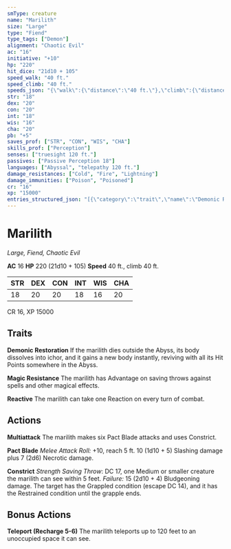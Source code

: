 ```yaml
---
smType: creature
name: "Marilith"
size: "Large"
type: "Fiend"
type_tags: ["Demon"]
alignment: "Chaotic Evil"
ac: "16"
initiative: "+10"
hp: "220"
hit_dice: "21d10 + 105"
speed_walk: "40 ft."
speed_climb: "40 ft."
speeds_json: "{\"walk\":{\"distance\":\"40 ft.\"},\"climb\":{\"distance\":\"40 ft.\"}}"
str: "18"
dex: "20"
con: "20"
int: "18"
wis: "16"
cha: "20"
pb: "+5"
saves_prof: ["STR", "CON", "WIS", "CHA"]
skills_prof: ["Perception"]
senses: ["truesight 120 ft."]
passives: ["Passive Perception 18"]
languages: ["Abyssal", "telepathy 120 ft."]
damage_resistances: ["Cold", "Fire", "Lightning"]
damage_immunities: ["Poison", "Poisoned"]
cr: "16"
xp: "15000"
entries_structured_json: "[{\"category\":\"trait\",\"name\":\"Demonic Restoration\",\"text\":\"If the marilith dies outside the Abyss, its body dissolves into ichor, and it gains a new body instantly, reviving with all its Hit Points somewhere in the Abyss.\"},{\"category\":\"trait\",\"name\":\"Magic Resistance\",\"text\":\"The marilith has Advantage on saving throws against spells and other magical effects.\"},{\"category\":\"trait\",\"name\":\"Reactive\",\"text\":\"The marilith can take one Reaction on every turn of combat.\"},{\"category\":\"action\",\"name\":\"Multiattack\",\"text\":\"The marilith makes six Pact Blade attacks and uses Constrict.\"},{\"category\":\"action\",\"name\":\"Pact Blade\",\"text\":\"*Melee Attack Roll:* +10, reach 5 ft. 10 (1d10 + 5) Slashing damage plus 7 (2d6) Necrotic damage.\",\"kind\":\"Melee Attack Roll\",\"to_hit\":\"+10\",\"range\":\"5 ft\",\"damage\":\"10 (1d10 + 5) Slashing\"},{\"category\":\"action\",\"name\":\"Constrict\",\"text\":\"*Strength Saving Throw*: DC 17, one Medium or smaller creature the marilith can see within 5 feet. *Failure:*  15 (2d10 + 4) Bludgeoning damage. The target has the Grappled condition (escape DC 14), and it has the Restrained condition until the grapple ends.\",\"damage\":\"15 (2d10 + 4) Bludgeoning\",\"save_ability\":\"STR\",\"save_dc\":17},{\"category\":\"bonus\",\"name\":\"Teleport\",\"recharge\":\"Recharge 5-6\",\"text\":\"The marilith teleports up to 120 feet to an unoccupied space it can see.\"}]"
---
```


# Marilith
*Large, Fiend, Chaotic Evil*

**AC** 16
**HP** 220 (21d10 + 105)
**Speed** 40 ft., climb 40 ft.

| STR | DEX | CON | INT | WIS | CHA |
| --- | --- | --- | --- | --- | --- |
| 18 | 20 | 20 | 18 | 16 | 20 |

CR 16, XP 15000

## Traits

**Demonic Restoration**
If the marilith dies outside the Abyss, its body dissolves into ichor, and it gains a new body instantly, reviving with all its Hit Points somewhere in the Abyss.

**Magic Resistance**
The marilith has Advantage on saving throws against spells and other magical effects.

**Reactive**
The marilith can take one Reaction on every turn of combat.

## Actions

**Multiattack**
The marilith makes six Pact Blade attacks and uses Constrict.

**Pact Blade**
*Melee Attack Roll:* +10, reach 5 ft. 10 (1d10 + 5) Slashing damage plus 7 (2d6) Necrotic damage.

**Constrict**
*Strength Saving Throw*: DC 17, one Medium or smaller creature the marilith can see within 5 feet. *Failure:*  15 (2d10 + 4) Bludgeoning damage. The target has the Grappled condition (escape DC 14), and it has the Restrained condition until the grapple ends.

## Bonus Actions

**Teleport (Recharge 5-6)**
The marilith teleports up to 120 feet to an unoccupied space it can see.
